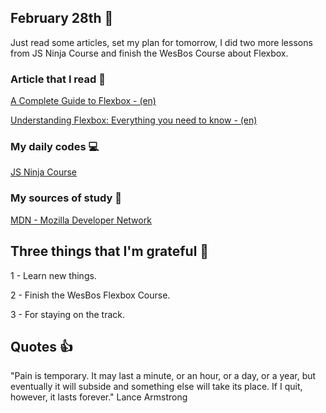 ## February 28th :pushpin:

Just read some articles, set my plan for tomorrow, I did two more lessons from JS Ninja Course and finish the WesBos Course about Flexbox.  

### Article that I read :newspaper:

[A Complete Guide to Flexbox - (en)](https://css-tricks.com/snippets/css/a-guide-to-flexbox/)

[Understanding Flexbox: Everything you need to know - (en)](https://medium.freecodecamp.org/understanding-flexbox-everything-you-need-to-know-b4013d4dc9af)

### My daily codes :computer:

[JS Ninja Course](https://github.com/matheusmazeto/curso-javascript-ninja)

### My sources of study :scroll:

[MDN - Mozilla Developer Network](https://developer.mozilla.org/pt-BR/docs/Web/JavaScript/)

## Three things that I'm grateful :pray:

1 - Learn new things.

2 - Finish the WesBos Flexbox Course.

3 - For staying on the track.

## Quotes :thumbsup:

"Pain is temporary. It may last a minute, or an hour, or a day, or a year, but eventually it will subside and something else will take its place. If I quit, however, it lasts forever." Lance Armstrong